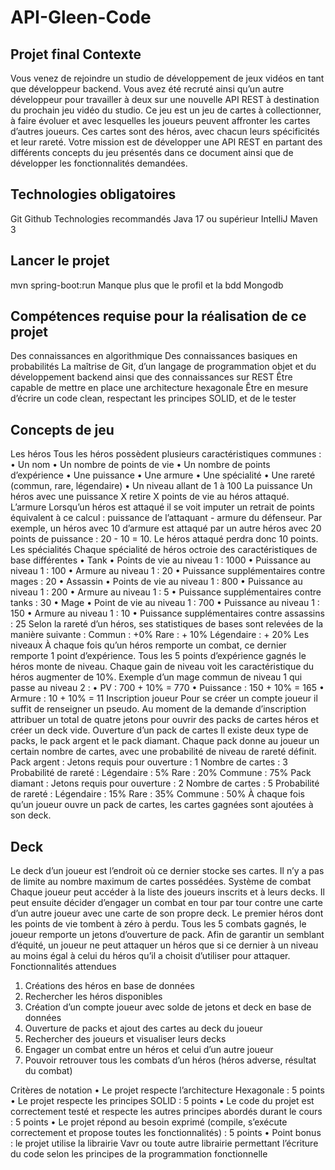 # API-Gleen-Code

## Projet final Contexte
Vous venez de rejoindre un studio de développement de jeux vidéos en tant que développeur backend. Vous avez été recruté ainsi qu’un autre développeur pour travailler à deux sur une nouvelle API REST à destination du prochain jeu vidéo du studio. Ce jeu est un jeu de cartes à collectionner, à faire évoluer et avec lesquelles les joueurs peuvent affronter les cartes d’autres joueurs. Ces cartes sont des héros, avec chacun leurs spécificités et leur rareté. Votre mission est de développer une API REST en partant des différents concepts du jeu présentés dans ce document ainsi que de développer les fonctionnalités demandées.
## Technologies obligatoires
Git Github
Technologies recommandés
Java 17 ou supérieur IntelliJ
Maven 3

## Lancer le projet 
mvn spring-boot:run
Manque plus que le profil et la bdd Mongodb

## Compétences requise pour la réalisation de ce projet
Des connaissances en algorithmique
Des connaissances basiques en probabilités
La maîtrise de Git, d’un langage de programmation objet et du développement backend ainsi que des connaissances sur REST
Être capable de mettre en place une architecture hexagonale
Être en mesure d’écrire un code clean, respectant les principes SOLID, et de le tester
## Concepts de jeu
Les héros
Tous les héros possèdent plusieurs caractéristiques communes : • Un nom
• Un nombre de points de vie
• Un nombre de points d’expérience
• Une puissance
• Une armure
• Une spécialité
• Une rareté (commun, rare, légendaire) • Un niveau allant de 1 à 100
La puissance
Un héros avec une puissance X retire X points de vie au héros attaqué.
L’armure
Lorsqu’un héros est attaqué il se voit imputer un retrait de points équivalent à ce calcul : puissance de l’attaquant - armure du défenseur. Par exemple, un héros avec 10 d’armure est
 attaqué par un autre héros avec 20 points de puissance : 20 - 10 = 10. Le héros attaqué perdra donc 10 points.
Les spécialités
Chaque spécialité de héros octroie des caractéristiques de base différentes
• Tank
• Points de vie au niveau 1 : 1000
• Puissance au niveau 1 : 100
• Armure au niveau 1 : 20
• Puissance supplémentaires contre mages : 20
• Assassin
• Points de vie au niveau 1 : 800
• Puissance au niveau 1 : 200
• Armure au niveau 1 : 5
• Puissance supplémentaires contre tanks : 30
• Mage
• Point de vie au niveau 1 : 700
• Puissance au niveau 1 : 150
• Armure au niveau 1 : 10
• Puissance supplémentaires contre assassins : 25
Selon la rareté d’un héros, ses statistiques de bases sont relevées de la manière suivante : Commun : +0%
Rare : + 10%
Légendaire : + 20%
Les niveaux
À chaque fois qu’un héros remporte un combat, ce dernier remporte 1 point d’expérience. Tous les 5 points d’expérience gagnés le héros monte de niveau. Chaque gain de niveau voit les caractéristique du héros augmenter de 10%.
Exemple d’un mage commun de niveau 1 qui passe au niveau 2 :
• PV : 700 + 10% = 770
• Puissance : 150 + 10% = 165 • Armure : 10 + 10% = 11
Inscription joueur
Pour se créer un compte joueur il suffit de renseigner un pseudo. Au moment de la demande d’inscription attribuer un total de quatre jetons pour ouvrir des packs de cartes héros et créer un deck vide.
Ouverture d’un pack de cartes
Il existe deux type de packs, le pack argent et le pack diamant. Chaque pack donne au joueur un certain nombre de cartes, avec une probabilité de niveau de rareté définit.
Pack argent :
Jetons requis pour ouverture : 1 Nombre de cartes : 3 Probabilité de rareté :
Légendaire : 5% Rare : 20% Commune : 75%
Pack diamant :
Jetons requis pour ouverture : 2 Nombre de cartes : 5 Probabilité de rareté :
Légendaire : 15% Rare : 35% Commune : 50%
À chaque fois qu’un joueur ouvre un pack de cartes, les cartes gagnées sont ajoutées à son deck.

## Deck
Le deck d’un joueur est l’endroit où ce dernier stocke ses cartes. Il n’y a pas de limite au nombre maximum de cartes possédées.
Système de combat
Chaque joueur peut accéder à la liste des joueurs inscrits et à leurs decks. Il peut ensuite décider d’engager un combat en tour par tour contre une carte d’un autre joueur avec une carte de son propre deck. Le premier héros dont les points de vie tombent à zéro à perdu. Tous les 5 combats gagnés, le joueur remporte un jetons d’ouverture de pack. Afin de garantir un semblant d’équité, un joueur ne peut attaquer un héros que si ce dernier à un niveau au moins égal à celui du héros qu’il a choisit d’utiliser pour attaquer.
Fonctionnalités attendues

1. Créations des héros en base de données
2. Rechercher les héros disponibles
3. Création d’un compte joueur avec solde de jetons et deck en base de données
4. Ouverture de packs et ajout des cartes au deck du joueur
5. Rechercher des joueurs et visualiser leurs decks
6. Engager un combat entre un héros et celui d’un autre joueur
7. Pouvoir retrouver tous les combats d’un héros (héros adverse, résultat du combat)


Critères de notation
• Le projet respecte l’architecture Hexagonale : 5 points
• Le projet respecte les principes SOLID : 5 points
• Le code du projet est correctement testé et respecte les autres principes abordés durant le
cours : 5 points
• Le projet répond au besoin exprimé (compile, s’exécute correctement et propose toutes les
fonctionnalités) : 5 points
• Point bonus : le projet utilise la librairie Vavr ou toute autre librairie permettant l’écriture du code
selon les principes de la programmation fonctionnelle
